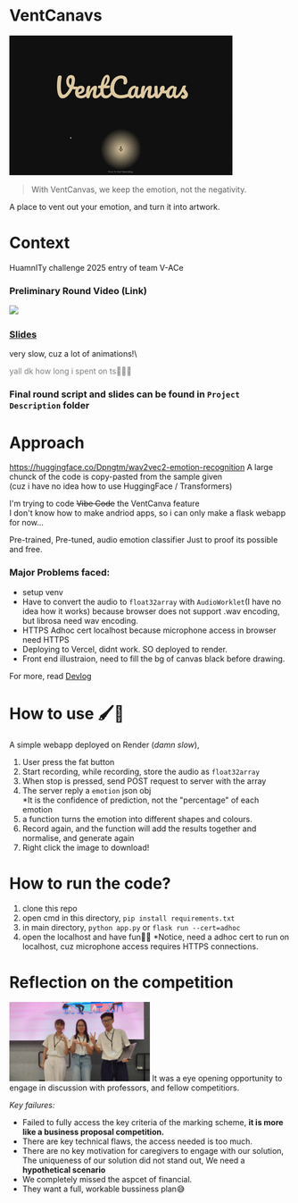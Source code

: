 # VentCanavs

![](/Project%20Descriptions/Demostration.gif)
> With VentCanvas, we keep the emotion, not the negativity.

A place to vent out your emotion, and turn it into artwork.
# Context
HuamnITy challenge 2025 entry of team V-ACe

### Preliminary Round Video (Link)
[![](https://img.youtube.com/vi/Fav5CBbWrhE/0.jpg)](https://www.youtube.com/watch?v=Fav5CBbWrhE)

### [Slides](https://1drv.ms/p/c/891da508c8864d20/IQSXlg13F_0zRLJmbrDL0VptAdwqI3-IZ9sUKbV8YUftpZ0)

very slow, cuz a lot of animations!\
<p style="color: grey"> yall dk how long i spent on ts🙏🙏🙏</p>

### Final round script and slides can be found in `Project Description` folder

# Approach
https://huggingface.co/Dpngtm/wav2vec2-emotion-recognition
A large chunck of the code is copy-pasted from the sample given\
(cuz i have no idea how to use HuggingFace / Transformers)

I'm trying to code <s>Vibe Code</s> the VentCanva feature\
I don't know how to make andriod apps, so i can only make a flask webapp for now...

Pre-trained, Pre-tuned, audio emotion classifier
Just to proof its possible and free.

### Major Problems faced:
- setup venv
- Have to convert the audio to `float32array` with `AudioWorklet`(I have no idea how it works) because browser does not support .wav encoding, but librosa need wav encoding.
- HTTPS Adhoc cert localhost because microphone access in browser need HTTPS
- Deploying to Vercel, didnt work. SO deployed to render.
- Front end illustraion, need to fill the bg of canvas black before drawing.

For more, read [Devlog](/Project%20Descriptions/Devlog.md)

# How to use 🖌️🎨  
A simple webapp deployed on Render (*damn slow*),
1. User press the fat button
2. Start recording, while recording, store the audio as `float32array`
3. When stop is pressed, send POST request to server with the array
3. The server reply a `emotion` json obj\
*It is the confidence of prediction, not the "percentage" of each emotion 
4. a function turns the emotion into different shapes and colours.
5. Record again, and the function will add the results together and normalise, and generate again
6. Right click the image to download!

# How to run the code?
1. clone this repo
2. open cmd in this directory, `pip install requirements.txt`
2. in main directory, `python app.py` or `flask run --cert=adhoc`
3. open the localhost and have fun🎨🎨
*Notice, need a adhoc cert to run on localhost, cuz microphone access requires HTTPS connections.

# Reflection on the competition
<img src="/Project%20Descriptions/Group%20Photo.jpg" width="50%">
It was a eye opening opportunity to engage in discussion with professors, and fellow competitiors.

*Key failures:*
- Failed to fully access the key criteria of the marking scheme, **it is more like a business proposal competition.**
- There are key technical flaws, the access needed is too much.
- There are no key motivation for caregivers to engage with our solution,\
The uniqueness of our solution did not stand out, We need a **hypothetical scenario**
- We completely missed the aspcet of financial.
- They want a full, workable bussiness plan😅

